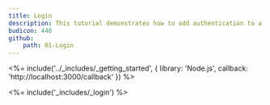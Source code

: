 ```yaml
---
title: Login
description: This tutorial demonstrates how to add authentication to a Node.js and Express web app.
budicon: 448
github:
    path: 01-Login
---
```

<%= include('../_includes/_getting_started', { library: 'Node.js', callback: 'http://localhost:3000/callback' }) %>

<%= include('_includes/_login') %>
